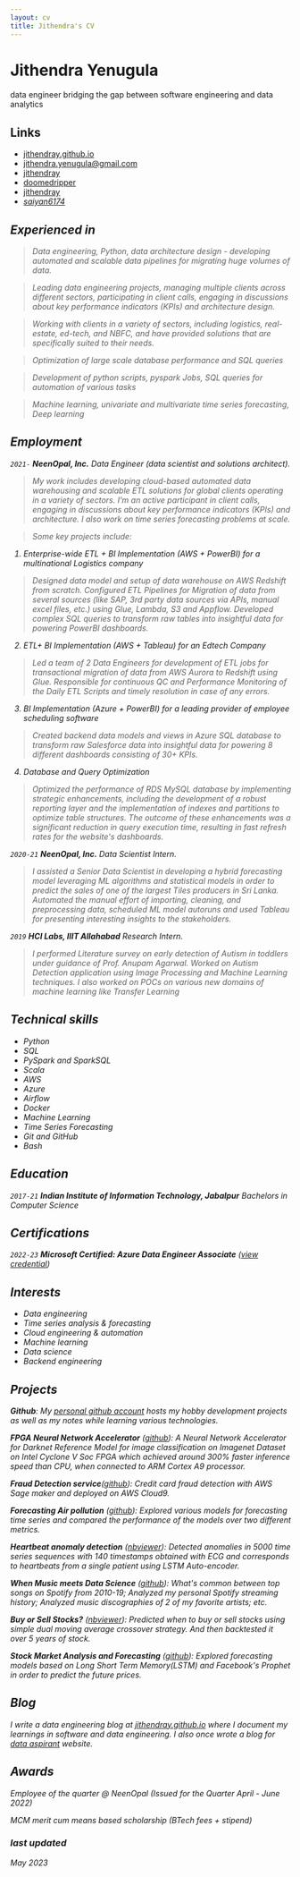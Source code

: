 ```yaml
---
layout: cv
title: Jithendra's CV
---
```

# Jithendra Yenugula
data engineer bridging the gap between software engineering and data analytics

<!-- <div id="webaddress">
<a href="mailto:jithendra.yenugula@gmail.com">jithendra.yenugula@gmail.com</a>
|
<i class="fa fa-globe"></i> <a href="https://jithendray.github.io/">jithendray.github.iov</a>
|
<i class="fa fa-github"></i> <a href="https://github.com/jithendray">jithendray</a>
|
<i class="fa fa-twitter"></i> <a href="https://twitter.com/doomedripper">doomedripper</a>
|
<i class="fa fa-linkedin"></i> <a href="https://www.linkedin.com/in/jithendray/">jithendray</a>
</div> -->

## Links

<!-- fa are fontawesome, ai are academicons -->
* <i class="fa fa-globe"></i> <a href="https://jithendray.github.io/">jithendray.github.io</a>
* <i class="fa fa-envelope"></i> <a href="mailto:jithendra.yenugula@gmail.com">jithendra.yenugula@gmail.com</a><br />
* <i class="fa fa-github"></i> <a href="http://github.com/jithendray">jithendray</a><br />
* <i class="fa fa-twitter"></i> <a href="http://twitter.com/doomedripper">doomedripper</a><br />
* <i class="fa fa-linkedin"></i> <a href="https://www.linkedin.com/in/jithendray/">jithendray</a>
* <i class="fa fa-reddit"><a href="https://www.reddit.com/user/saiyan6174/">saiyan6174</a>


<!-- ## Currently

I'm a Data Engineer at [NeenOpal](https://www.neenopal.com/). I enjoy bridging the gap between software engineering and data analytics — combining my technical skills with my sharp problem-solving ability to build scalable data solutions.  -->

## Experienced in
> Data engineering, Python, data architecture design - developing automated and scalable data pipelines for migrating huge volumes of data.

> Leading data engineering projects, managing multiple clients across different sectors, participating in client calls, engaging in discussions about key performance indicators (KPIs) and architecture design.

> Working with clients in a variety of sectors, including logistics, real-estate, ed-tech, and NBFC, and have provided solutions that are specifically suited to their needs.

> Optimization of large scale database performance and SQL queries

> Development of python scripts, pyspark Jobs, SQL queries for automation of various tasks

> Machine learning, univariate and multivariate time series forecasting, Deep learning 


## Employment

`2021-` 
__NeenOpal, Inc.__ Data Engineer (data scientist and solutions architect). 
> My work includes developing cloud-based automated data warehousing and scalable ETL solutions for global clients operating in a variety of sectors. I'm an active participant in client calls, engaging in discussions about key performance indicators (KPIs) and architecture. I also work on time series forecasting problems at scale.

> Some key projects include:

1) Enterprise-wide ETL + BI Implementation (AWS + PowerBI) for a multinational _Logistics company_

> Designed data model and setup of data warehouse on AWS Redshift from scratch. Configured ETL Pipelines for Migration of data from several sources (like SAP, 3rd party data sources via APIs, manual excel files, etc.) using Glue, Lambda, S3 and Appflow. Developed complex SQL queries to transform raw tables into insightful data for powering PowerBI dashboards.

2) ETL+ BI Implementation (AWS + Tableau) for an _Edtech Company_

> Led a team of 2 Data Engineers for development of ETL jobs for transactional migration of data from AWS Aurora to Redshift using Glue. Responsible for continuous QC and Performance Monitoring of the Daily ETL Scripts and timely resolution in case of any errors.

3) BI Implementation (Azure + PowerBI) for a leading provider of _employee scheduling software_

> Created backend data models and views in Azure SQL database to transform raw Salesforce data into insightful data for powering 8 different dashboards consisting of 30+ KPIs.

4) Database and Query Optimization

> Optimized the performance of RDS MySQL database by implementing strategic enhancements, including the development of a robust reporting layer and the implementation of indexes and partitions to optimize table structures. The outcome of these enhancements was a significant reduction in query execution time, resulting in fast refresh rates for the website's dashboards.



`2020-21` 
__NeenOpal, Inc.__ Data Scientist Intern.
> I assisted a Senior Data Scientist in developing a hybrid forecasting model leveraging ML algorithms and statistical models in order to predict the sales of one of the largest Tiles producers in Sri Lanka. Automated the manual effort of importing, cleaning, and preprocessing data, scheduled ML model autoruns and used Tableau for presenting interesting insights to the stakeholders.


`2019` 
__HCI Labs, IIIT Allahabad__ Research Intern.
> I performed Literature survey on early detection of Autism in toddlers under guidance of _Prof. Anupam Agarwal_. Worked on Autism Detection application using Image Processing and Machine Learning techniques. I also worked on POCs on various new domains of machine learning like Transfer Learning

## Technical skills

* Python
* SQL
* PySpark and SparkSQL
* Scala    
* AWS
* Azure
* Airflow
* Docker
* Machine Learning
* Time Series Forecasting
* Git and GitHub
* Bash


## Education

`2017-21`
__Indian Institute of Information Technology, Jabalpur__ Bachelors in Computer Science


## Certifications

`2022-23` __Microsoft Certified: Azure Data Engineer Associate__ ([view credential](https://www.credly.com/badges/8550413d-e631-4a08-98df-e6f17db92bd8/public_url))

## Interests

* Data engineering
* Time series analysis & forecasting
* Cloud engineering & automation
* Machine learning
* Data science
* Backend engineering


## Projects

__Github__: My [personal github account](https://github.com/jithendray) hosts my hobby development projects as well as my notes while learning various technologies.

__FPGA Neural Network Accelerator__ ([github](https://github.com/tirumalnaidu/opencl-hls-cnn-accelerator)): A Neural Network Accelerator for Darknet Reference Model for image classification on Imagenet Dataset on Intel Cyclone V Soc FPGA which achieved around 300% faster inference speed than CPU, when connected to ARM Cortex A9 processor.

__Fraud Detection service__([github](https://github.com/jithendray/aws-SageMaker-fraud-detection)): Credit card fraud detection with AWS Sage maker and deployed on AWS Cloud9.

__Forecasting Air pollution__ ([github](https://github.com/jithendray/forecasting-air-pollution)): Explored various models for forecasting time series and compared the performance of the models over two different metrics.

__Heartbeat anomaly detection__ ([nbviewer](https://nbviewer.org/github/jithendray/mini-projects/blob/main/heart-ECG-anomaly-detection/AutoEncoder_AnomalyDetection.ipynb)): Detected anomalies in 5000 time series sequences with 140 timestamps obtained with ECG and corresponds to heartbeats from a single patient using LSTM Auto-encoder.

__When Music meets Data Science__ ([github](https://github.com/jithendray/mini--projects/tree/main/when-music-meets-datascience)): What's common between top songs on Spotify from 2010-19; Analyzed my personal Spotify streaming history; Analyzed music discographies of 2 of my favorite artists; etc.

__Buy or Sell Stocks?__ ([nbviewer](https://nbviewer.org/github/jithendray/mini-projects/blob/main/buy-or-sell-stocks/MARUTI_DMAC.ipynb)): Predicted when to buy or sell stocks using simple dual moving average crossover strategy. And then backtested it over 5 years of stock.

__Stock Market Analysis and Forecasting__ ([github](https://github.com/jithendray/mini--projects/tree/main/forecasting-Stocks)): Explored forecasting models based on Long Short Term Memory(LSTM) and Facebook's Prophet in order to predict the future prices.


## Blog

I write a data engineering blog at [jithendray.github.io](https://jithendray.github.io/) where I document my learnings in software and data engineering. I also once wrote a blog for [data aspirant](https://dataaspirant.com/handle-overfitting-with-regularization/) website.

## Awards

Employee of the quarter @ NeenOpal (Issued for the Quarter April - June 2022)

MCM merit cum means based scholarship (BTech fees + stipend)


### last updated

May 2023
